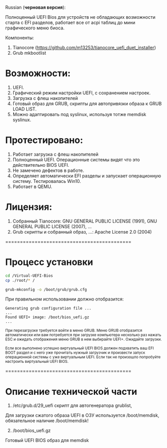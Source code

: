 Russian (<b>черновая версия</b>): 

Полноценный UEFI Bios для устройств не обладающих возможности старта с EFI разделов, работает все от acpi таблиц до мини графического меню биоса.

Компоненты:
1. Tianocore (https://github.com/m13253/tianocore_uefi_duet_installer)
2. Grub mkbootlist


# Возможности:

1. UEFI.
2. Графический режим настройки UEFI, с сохранением настроек.
3. Загрузка с флеш накопителей
4. Готовый образ для GRUB, скрипты для автопривязки образа к GRUB LOAD LIST.
5. Можно адаптировать под syslinux, используя тотже memdisk syslinux.

# Протестировано:

1. Работает загрузка с флеш накопителей
2. Полноценный UEFI. Операционные системы видят что это действительно BIOS UEFI.
3. Не замечено дефектов в работе.
4. Определяет автоматически EFI разделы и запускает операционную систему. Тестировалась Win10.
5. Работает в QEMU.

# Лицензия:
1. Собранный Tianocore: GNU GENERAL PUBLIC LICENSE (1991), GNU GENERAL PUBLIC LICENSE (2007), ...
2. Grub скрипты и собранный образ, ...: Apache License 2.0 (2004)

===========================================

# Процесс установки

```bash
cd /Virtual-UEFI-Bios
cp ./root/* /

grub-mkconfig -o /boot/grub/grub.cfg
```

При правильном использовании должно отобразится:

```
Generating grub configuration file ...
...
Found UEFI+ image: /boot/bios_uefi.gz
...
```

<small>При перезагрузке требуется войти в меню GRUB. Меню GRUB отобразится автоматически или вам потребуется при загрузке компьютера несколько раз нажать ESC и ожидать отображения меню GRUB в нем выбирайте UEFI+. Ожидайте загрузки.

Если все выполнено успешно виртуальный UEFI BIOS должен подхватить ваш EFI BOOT раздел и с него уже прочитать нужный загрузчик и произвести запуск операционной системы с уже виртуальным UEFI. Если так не произошло попробуйте настроить виртуальный UEFI BIOS.</small>

===========================================

# Описание технической части

1. /etc/grub.d/29_uefi скрипт для автогенератора grublist,

Для загрузки сжатого образа UEFI в ОЗУ используется /boot/memdisk, обязательное наличие /boot/memdisk!

2. /boot/bios_uefi.gz

Готовый UEFI BIOS образ для memdisk





